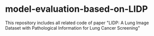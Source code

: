 # model-evaluation-based-on-LIDP
This repository includes all related code of paper "LIDP: A Lung Image Dataset with Pathological Information for Lung Cancer Screening"
